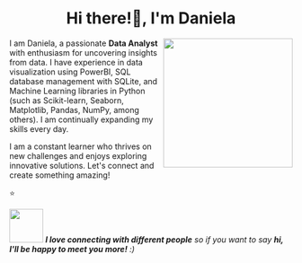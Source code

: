 <h1 align="center">Hi there!👋, I'm Daniela</h1>




<img align='right' src="https://github.com/dquenti/dquenti/blob/main/daniqimg.gif?raw=true" width="230">


I am Daniela, a passionate **Data Analyst** with enthusiasm for uncovering insights from data. I have experience in data visualization using PowerBI, SQL database management with SQLite, and Machine Learning libraries in Python (such as Scikit-learn, Seaborn, Matplotlib, Pandas, NumPy, among others). I am continually expanding my skills every day.

I am a constant learner who thrives on new challenges and enjoys exploring innovative solutions. Let's connect and create something amazing!
  



⭐️




<img src="https://media.giphy.com/media/LnQjpWaON8nhr21vNW/giphy.gif" width="60"> <em><b>I love connecting with different people</b> so if you want to say <b>hi, I'll be happy to meet you more!</b> :)</em>

<!--<h2> Hi there👋, I'm Daniela! <img src="https://media.giphy.com/media/mGcNjsfWAjY5AEZNw6/giphy.gif" width="50"></h2>
<img align='right' src="https://www.canva.com/design/DAGFzp9RjGg/z0KVv3DLhFulemamg2eVPw/watch" width="230">
<p><em> Data Analyst </em></p>



**dquenti/dquenti** is a ✨ _special_ ✨ repository because its `README.md` (this file) appears on your GitHub profile.

Here are some ideas to get you started:

- 🔭 I’m currently working on ...
- 🌱 I’m currently learning ...
- 👯 I’m looking to collaborate on ...
- 🤔 I’m looking for help with ...
- 💬 Ask me about ...
- 📫 How to reach me: ...
- 😄 Pronouns: ...
- ⚡ Fun fact: ...
-->
